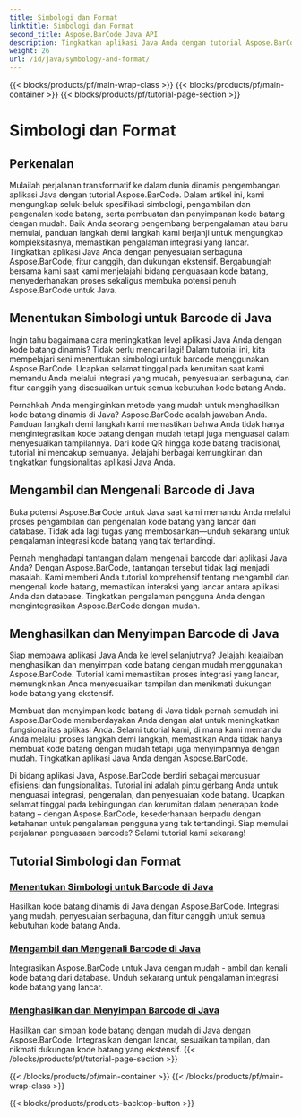 ```yaml
---
title: Simbologi dan Format
linktitle: Simbologi dan Format
second_title: Aspose.BarCode Java API
description: Tingkatkan aplikasi Java Anda dengan tutorial Aspose.BarCode! Kuasai penentuan simbologi, ambil dan kenali kode batang, serta buat dan simpan kode batang dinamis dengan mudah.
weight: 26
url: /id/java/symbology-and-format/
---
```


{{< blocks/products/pf/main-wrap-class >}}
{{< blocks/products/pf/main-container >}}
{{< blocks/products/pf/tutorial-page-section >}}

# Simbologi dan Format

## Perkenalan

Mulailah perjalanan transformatif ke dalam dunia dinamis pengembangan aplikasi Java dengan tutorial Aspose.BarCode. Dalam artikel ini, kami mengungkap seluk-beluk spesifikasi simbologi, pengambilan dan pengenalan kode batang, serta pembuatan dan penyimpanan kode batang dengan mudah. Baik Anda seorang pengembang berpengalaman atau baru memulai, panduan langkah demi langkah kami berjanji untuk mengungkap kompleksitasnya, memastikan pengalaman integrasi yang lancar. Tingkatkan aplikasi Java Anda dengan penyesuaian serbaguna Aspose.BarCode, fitur canggih, dan dukungan ekstensif. Bergabunglah bersama kami saat kami menjelajahi bidang penguasaan kode batang, menyederhanakan proses sekaligus membuka potensi penuh Aspose.BarCode untuk Java.

## Menentukan Simbologi untuk Barcode di Java

Ingin tahu bagaimana cara meningkatkan level aplikasi Java Anda dengan kode batang dinamis? Tidak perlu mencari lagi! Dalam tutorial ini, kita mempelajari seni menentukan simbologi untuk barcode menggunakan Aspose.BarCode. Ucapkan selamat tinggal pada kerumitan saat kami memandu Anda melalui integrasi yang mudah, penyesuaian serbaguna, dan fitur canggih yang disesuaikan untuk semua kebutuhan kode batang Anda.

Pernahkah Anda menginginkan metode yang mudah untuk menghasilkan kode batang dinamis di Java? Aspose.BarCode adalah jawaban Anda. Panduan langkah demi langkah kami memastikan bahwa Anda tidak hanya mengintegrasikan kode batang dengan mudah tetapi juga menguasai dalam menyesuaikan tampilannya. Dari kode QR hingga kode batang tradisional, tutorial ini mencakup semuanya. Jelajahi berbagai kemungkinan dan tingkatkan fungsionalitas aplikasi Java Anda.


## Mengambil dan Mengenali Barcode di Java

Buka potensi Aspose.BarCode untuk Java saat kami memandu Anda melalui proses pengambilan dan pengenalan kode batang yang lancar dari database. Tidak ada lagi tugas yang membosankan—unduh sekarang untuk pengalaman integrasi kode batang yang tak tertandingi. 

Pernah menghadapi tantangan dalam mengenali barcode dari aplikasi Java Anda? Dengan Aspose.BarCode, tantangan tersebut tidak lagi menjadi masalah. Kami memberi Anda tutorial komprehensif tentang mengambil dan mengenali kode batang, memastikan interaksi yang lancar antara aplikasi Anda dan database. Tingkatkan pengalaman pengguna Anda dengan mengintegrasikan Aspose.BarCode dengan mudah.

## Menghasilkan dan Menyimpan Barcode di Java

Siap membawa aplikasi Java Anda ke level selanjutnya? Jelajahi keajaiban menghasilkan dan menyimpan kode batang dengan mudah menggunakan Aspose.BarCode. Tutorial kami memastikan proses integrasi yang lancar, memungkinkan Anda menyesuaikan tampilan dan menikmati dukungan kode batang yang ekstensif.

Membuat dan menyimpan kode batang di Java tidak pernah semudah ini. Aspose.BarCode memberdayakan Anda dengan alat untuk meningkatkan fungsionalitas aplikasi Anda. Selami tutorial kami, di mana kami memandu Anda melalui proses langkah demi langkah, memastikan Anda tidak hanya membuat kode batang dengan mudah tetapi juga menyimpannya dengan mudah. Tingkatkan aplikasi Java Anda dengan Aspose.BarCode.

Di bidang aplikasi Java, Aspose.BarCode berdiri sebagai mercusuar efisiensi dan fungsionalitas. Tutorial ini adalah pintu gerbang Anda untuk menguasai integrasi, pengenalan, dan penyesuaian kode batang. Ucapkan selamat tinggal pada kebingungan dan kerumitan dalam penerapan kode batang – dengan Aspose.BarCode, kesederhanaan berpadu dengan ketahanan untuk pengalaman pengguna yang tak tertandingi. Siap memulai perjalanan penguasaan barcode? Selami tutorial kami sekarang!
## Tutorial Simbologi dan Format
### [Menentukan Simbologi untuk Barcode di Java](./specifying-symbology-barcode/)
Hasilkan kode batang dinamis di Java dengan Aspose.BarCode. Integrasi yang mudah, penyesuaian serbaguna, dan fitur canggih untuk semua kebutuhan kode batang Anda.
### [Mengambil dan Mengenali Barcode di Java](./fetching-recognizing-barcode/)
Integrasikan Aspose.BarCode untuk Java dengan mudah - ambil dan kenali kode batang dari database. Unduh sekarang untuk pengalaman integrasi kode batang yang lancar.
### [Menghasilkan dan Menyimpan Barcode di Java](./generating-saving-barcode/)
Hasilkan dan simpan kode batang dengan mudah di Java dengan Aspose.BarCode. Integrasikan dengan lancar, sesuaikan tampilan, dan nikmati dukungan kode batang yang ekstensif.
{{< /blocks/products/pf/tutorial-page-section >}}

{{< /blocks/products/pf/main-container >}}
{{< /blocks/products/pf/main-wrap-class >}}

{{< blocks/products/products-backtop-button >}}
